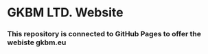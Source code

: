 <h1>GKBM LTD. Website </h1>
<h3>This repository is connected to GitHub Pages to offer the webiste gkbm.eu</h3>
